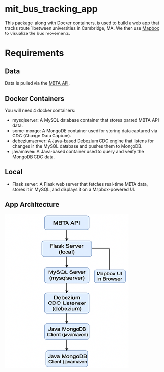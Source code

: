 # mit_bus_tracking_app
This package, along with Docker containers, is used to build a web app that tracks route 1 between universities in Cambridge, MA. We then use [Mapbox](https://console.mapbox.com/) to visualize the bus movements.

# Requirements
## Data
Data is pulled via the [MBTA API](https://www.mbta.com/developers/v3-api).
## Docker Containers
You will need 4 docker containers:
- mysqlserver: A MySQL database container that stores parsed MBTA API data.
- some-mongo: A MongoDB container used for storing data captured via CDC (Change Data Capture).
- debeziumserver: A Java-based Debezium CDC engine that listens for changes in the MySQL database and pushes them to MongoDB.
- javamaven: A Java-based container used to query and verify the MongoDB CDC data.

## Local
- Flask server: A Flask web server that fetches real-time MBTA data, stores it in MySQL, and displays it on a Mapbox-powered UI.

## App Architecture
<img src="images/app_architecture.png" width="400" height="500">
<!-- ![Transit App Architecture](images/app_architecture.png) -->
